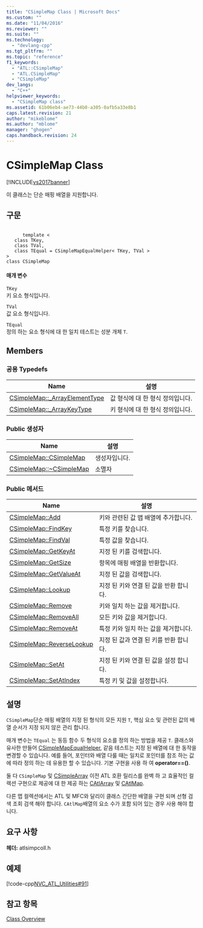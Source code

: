 ```yaml
---
title: "CSimpleMap Class | Microsoft Docs"
ms.custom: ""
ms.date: "11/04/2016"
ms.reviewer: ""
ms.suite: ""
ms.technology: 
  - "devlang-cpp"
ms.tgt_pltfrm: ""
ms.topic: "reference"
f1_keywords: 
  - "ATL::CSimpleMap"
  - "ATL.CSimpleMap"
  - "CSimpleMap"
dev_langs: 
  - "C++"
helpviewer_keywords: 
  - "CSimpleMap class"
ms.assetid: 61b06eb4-ae73-44b0-a305-0afb5a33e8b1
caps.latest.revision: 21
author: "mikeblome"
ms.author: "mblome"
manager: "ghogen"
caps.handback.revision: 24
---
```

# CSimpleMap Class
[!INCLUDE[vs2017banner](../../assembler/inline/includes/vs2017banner.md)]

이 클래스는 단순 매핑 배열을 지원합니다.  
  
## 구문  
  
```  
  
      template <   
   class TKey,  
   class TVal,  
   class TEqual = CSimpleMapEqualHelper< TKey, TVal >   
>   
class CSimpleMap  
```  
  
#### 매개 변수  
 `TKey`  
 키 요소 형식입니다.  
  
 `TVal`  
 값 요소 형식입니다.  
  
 `TEqual`  
 정의 하는 요소 형식에 대 한 일치 테스트는 성분 개체 `T`.  
  
## Members  
  
### 공용 Typedefs  
  
|Name|설명|  
|----------|--------|  
|[CSimpleMap::\_ArrayElementType](../Topic/CSimpleMap::_ArrayElementType.md)|값 형식에 대 한 형식 정의입니다.|  
|[CSimpleMap::\_ArrayKeyType](../Topic/CSimpleMap::_ArrayKeyType.md)|키 형식에 대 한 형식 정의입니다.|  
  
### Public 생성자  
  
|Name|설명|  
|----------|--------|  
|[CSimpleMap::CSimpleMap](../Topic/CSimpleMap::CSimpleMap.md)|생성자입니다.|  
|[CSimpleMap::~CSimpleMap](../Topic/CSimpleMap::~CSimpleMap.md)|소멸자|  
  
### Public 메서드  
  
|Name|설명|  
|----------|--------|  
|[CSimpleMap::Add](../Topic/CSimpleMap::Add.md)|키와 관련된 값 맵 배열에 추가합니다.|  
|[CSimpleMap::FindKey](../Topic/CSimpleMap::FindKey.md)|특정 키를 찾습니다.|  
|[CSimpleMap::FindVal](../Topic/CSimpleMap::FindVal.md)|특정 값을 찾습니다.|  
|[CSimpleMap::GetKeyAt](../Topic/CSimpleMap::GetKeyAt.md)|지정 된 키를 검색합니다.|  
|[CSimpleMap::GetSize](../Topic/CSimpleMap::GetSize.md)|항목에 매핑 배열을 반환합니다.|  
|[CSimpleMap::GetValueAt](../Topic/CSimpleMap::GetValueAt.md)|지정 된 값을 검색합니다.|  
|[CSimpleMap::Lookup](../Topic/CSimpleMap::Lookup.md)|지정 된 키와 연결 된 값을 반환 합니다.|  
|[CSimpleMap::Remove](../Topic/CSimpleMap::Remove.md)|키와 일치 하는 값을 제거합니다.|  
|[CSimpleMap::RemoveAll](../Topic/CSimpleMap::RemoveAll.md)|모든 키와 값을 제거합니다.|  
|[CSimpleMap::RemoveAt](../Topic/CSimpleMap::RemoveAt.md)|특정 키와 일치 하는 값을 제거합니다.|  
|[CSimpleMap::ReverseLookup](../Topic/CSimpleMap::ReverseLookup.md)|지정 된 값과 연결 된 키를 반환 합니다.|  
|[CSimpleMap::SetAt](../Topic/CSimpleMap::SetAt.md)|지정 된 키와 연결 된 값을 설정 합니다.|  
|[CSimpleMap::SetAtIndex](../Topic/CSimpleMap::SetAtIndex.md)|특정 키 및 값을 설정합니다.|  
  
## 설명  
 `CSimpleMap`단순 매핑 배열의 지정 된 형식의 모든 지원 `T`, 핵심 요소 및 관련된 값의 배열 순서가 지정 되지 않은 관리 합니다.  
  
 매개 변수는 `TEqual` 는 동등 함수 두 형식의 요소를 정의 하는 방법을 제공 `T`.  클래스와 유사한 만들어  [CSimpleMapEqualHelper](../../atl/reference/csimplemapequalhelper-class.md), 같음 테스트는 지정 된 배열에 대 한 동작을 변경할 수 있습니다.  예를 들어, 포인터와 배열 다룰 때는 일치로 포인터를 참조 하는 값에 따라 정의 하는 데 유용한 할 수 있습니다.  기본 구현을 사용 하 여  **operator\=\=\(\)**.  
  
 둘 다 `CSimpleMap` 및  [CSimpleArray](../../atl/reference/csimplearray-class.md) 이전 ATL 호환 릴리스를 완벽 하 고 효율적인 컬렉션 구현으로 제공에 대 한 제공 하는  [CAtlArray](../../atl/reference/catlarray-class.md) 및  [CAtlMap](../../atl/reference/catlmap-class.md).  
  
 다른 맵 컬렉션에서는 ATL 및 MFC와 달리이 클래스 간단한 배열을 구현 되며 선형 검색 조회 검색 해야 합니다.  `CAtlMap`배열의 요소 수가 포함 되어 있는 경우 사용 해야 합니다.  
  
## 요구 사항  
 **헤더:** atlsimpcoll.h  
  
## 예제  
 [!code-cpp[NVC_ATL_Utilities#91](../../atl/codesnippet/CPP/csimplemap-class_1.cpp)]  
  
## 참고 항목  
 [Class Overview](../../atl/atl-class-overview.md)